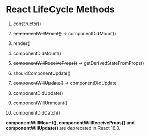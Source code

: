 # React LifeCycle Methods

1. constructor()

2. ~~componentWillMount()~~ -> componentDidMount()

3. render()

4. componentDidMount()

5. ~~componentWillReceiveProps()~~ -> getDerivedStateFromProps()

6. shouldComponentUpdate()

7. ~~componentWillUpdate()~~ -> componentDidUpdate

8. componentDidUpdate()

9. componentWillUnmount()

10. componentDidCatch()

**componentWillMount(), componentWillReceiveProps() and componentWillUpdate()** are deprecated in React 16.3.